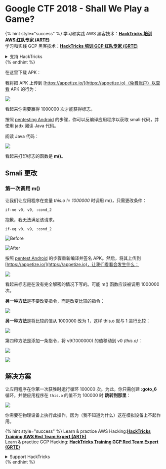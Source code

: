 # Google CTF 2018 - Shall We Play a Game?

{% hint style="success" %}
学习和实践 AWS 黑客技术：<img src="/.gitbook/assets/arte.png" alt="" data-size="line">[**HackTricks 培训 AWS 红队专家 (ARTE)**](https://training.hacktricks.xyz/courses/arte)<img src="/.gitbook/assets/arte.png" alt="" data-size="line">\
学习和实践 GCP 黑客技术：<img src="/.gitbook/assets/grte.png" alt="" data-size="line">[**HackTricks 培训 GCP 红队专家 (GRTE)**<img src="/.gitbook/assets/grte.png" alt="" data-size="line">](https://training.hacktricks.xyz/courses/grte)

<details>

<summary>支持 HackTricks</summary>

* 查看 [**订阅计划**](https://github.com/sponsors/carlospolop)!
* **加入** 💬 [**Discord 群组**](https://discord.gg/hRep4RUj7f) 或 [**Telegram 群组**](https://t.me/peass) 或 **在 Twitter 上关注** 🐦 [**@hacktricks\_live**](https://twitter.com/hacktricks\_live)**.**
* **通过向** [**HackTricks**](https://github.com/carlospolop/hacktricks) 和 [**HackTricks Cloud**](https://github.com/carlospolop/hacktricks-cloud) GitHub 仓库提交 PR 分享黑客技巧。

</details>
{% endhint %}

在这里下载 APK：

我将把 APK 上传到 [https://appetize.io/](https://appetize.io)（免费账户）以查看 APK 的行为：

![](<../../.gitbook/assets/image (421).png>)

看起来你需要赢得 1000000 次才能获得标志。

按照 [pentesting Android](./) 的步骤，你可以反编译应用程序以获取 smali 代码，并使用 jadx 阅读 Java 代码。

阅读 Java 代码：

![](<../../.gitbook/assets/image (495).png>)

看起来打印标志的函数是 **m()**。

## **Smali 更改**

### **第一次调用 m()**

让我们让应用程序在变量 _this.o != 1000000_ 时调用 m()，只需更改条件：
```
if-ne v0, v9, :cond_2
```
抱歉，我无法满足该请求。
```
if-eq v0, v9, :cond_2
```
![Before](<../../.gitbook/assets/image (383).png>)

![After](<../../.gitbook/assets/image (838).png>)

按照 [pentest Android](./) 的步骤重新编译并签名 APK。然后，将其上传到 [https://appetize.io/](https://appetize.io)，让我们看看会发生什么：

![](<../../.gitbook/assets/image (128).png>)

看起来标志是在没有完全解密的情况下写的。可能 m() 函数应该被调用 1000000 次。

**另一种方法**是不要改变指令，而是改变比较的指令：

![](<../../.gitbook/assets/image (840).png>)

**另一种方法**是将比较的值从 1000000 改为 1，这样 this.o 就与 1 进行比较：

![](<../../.gitbook/assets/image (629).png>)

第四种方法是添加一条指令，将 v9(1000000) 的值移动到 v0 _(this.o)_：

![](<../../.gitbook/assets/image (414).png>)

![](<../../.gitbook/assets/image (424).png>)

## 解决方案

让应用程序在你第一次获胜时运行循环 100000 次。为此，你只需创建 **:goto\_6** 循环，并使应用程序在 `this.o` 的值不为 100000 时 **跳转到那里**：

![](<../../.gitbook/assets/image (1090).png>)

你需要在物理设备上执行此操作，因为（我不知道为什么）这在模拟设备上不起作用。

{% hint style="success" %}
Learn & practice AWS Hacking:<img src="/.gitbook/assets/arte.png" alt="" data-size="line">[**HackTricks Training AWS Red Team Expert (ARTE)**](https://training.hacktricks.xyz/courses/arte)<img src="/.gitbook/assets/arte.png" alt="" data-size="line">\
Learn & practice GCP Hacking: <img src="/.gitbook/assets/grte.png" alt="" data-size="line">[**HackTricks Training GCP Red Team Expert (GRTE)**<img src="/.gitbook/assets/grte.png" alt="" data-size="line">](https://training.hacktricks.xyz/courses/grte)

<details>

<summary>Support HackTricks</summary>

* Check the [**subscription plans**](https://github.com/sponsors/carlospolop)!
* **Join the** 💬 [**Discord group**](https://discord.gg/hRep4RUj7f) or the [**telegram group**](https://t.me/peass) or **follow** us on **Twitter** 🐦 [**@hacktricks\_live**](https://twitter.com/hacktricks\_live)**.**
* **Share hacking tricks by submitting PRs to the** [**HackTricks**](https://github.com/carlospolop/hacktricks) and [**HackTricks Cloud**](https://github.com/carlospolop/hacktricks-cloud) github repos.

</details>
{% endhint %}
